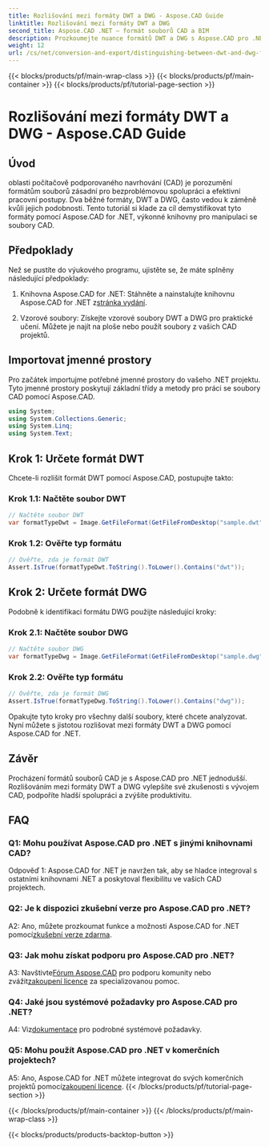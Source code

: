 ```yaml
---
title: Rozlišování mezi formáty DWT a DWG - Aspose.CAD Guide
linktitle: Rozlišování mezi formáty DWT a DWG
second_title: Aspose.CAD .NET – formát souborů CAD a BIM
description: Prozkoumejte nuance formátů DWT a DWG s Aspose.CAD pro .NET. Rozlišujte mezi těmito typy souborů CAD bez námahy.
weight: 12
url: /cs/net/conversion-and-export/distinguishing-between-dwt-and-dwg-formats/
---
```


{{< blocks/products/pf/main-wrap-class >}}
{{< blocks/products/pf/main-container >}}
{{< blocks/products/pf/tutorial-page-section >}}

# Rozlišování mezi formáty DWT a DWG - Aspose.CAD Guide

## Úvod

oblasti počítačově podporovaného navrhování (CAD) je porozumění formátům souborů zásadní pro bezproblémovou spolupráci a efektivní pracovní postupy. Dva běžné formáty, DWT a DWG, často vedou k záměně kvůli jejich podobnosti. Tento tutoriál si klade za cíl demystifikovat tyto formáty pomocí Aspose.CAD for .NET, výkonné knihovny pro manipulaci se soubory CAD.

## Předpoklady

Než se pustíte do výukového programu, ujistěte se, že máte splněny následující předpoklady:

1.  Knihovna Aspose.CAD for .NET: Stáhněte a nainstalujte knihovnu Aspose.CAD for .NET z[stránka vydání](https://releases.aspose.com/cad/net/).

2. Vzorové soubory: Získejte vzorové soubory DWT a DWG pro praktické učení. Můžete je najít na ploše nebo použít soubory z vašich CAD projektů.

## Importovat jmenné prostory

Pro začátek importujme potřebné jmenné prostory do vašeho .NET projektu. Tyto jmenné prostory poskytují základní třídy a metody pro práci se soubory CAD pomocí Aspose.CAD.

```csharp
using System;
using System.Collections.Generic;
using System.Linq;
using System.Text;
```

## Krok 1: Určete formát DWT

Chcete-li rozlišit formát DWT pomocí Aspose.CAD, postupujte takto:

### Krok 1.1: Načtěte soubor DWT

```csharp
// Načtěte soubor DWT
var formatTypeDwt = Image.GetFileFormat(GetFileFromDesktop("sample.dwt"));
```

### Krok 1.2: Ověřte typ formátu

```csharp
// Ověřte, zda je formát DWT
Assert.IsTrue(formatTypeDwt.ToString().ToLower().Contains("dwt"));
```

## Krok 2: Určete formát DWG

Podobně k identifikaci formátu DWG použijte následující kroky:

### Krok 2.1: Načtěte soubor DWG

```csharp
// Načtěte soubor DWG
var formatTypeDwg = Image.GetFileFormat(GetFileFromDesktop("sample.dwg"));
```

### Krok 2.2: Ověřte typ formátu

```csharp
// Ověřte, zda je formát DWG
Assert.IsTrue(formatTypeDwg.ToString().ToLower().Contains("dwg"));
```

Opakujte tyto kroky pro všechny další soubory, které chcete analyzovat. Nyní můžete s jistotou rozlišovat mezi formáty DWT a DWG pomocí Aspose.CAD for .NET.

## Závěr

Procházení formátů souborů CAD je s Aspose.CAD pro .NET jednodušší. Rozlišováním mezi formáty DWT a DWG vylepšíte své zkušenosti s vývojem CAD, podpoříte hladší spolupráci a zvýšíte produktivitu.

## FAQ

### Q1: Mohu používat Aspose.CAD pro .NET s jinými knihovnami CAD?

Odpověď 1: Aspose.CAD for .NET je navržen tak, aby se hladce integroval s ostatními knihovnami .NET a poskytoval flexibilitu ve vašich CAD projektech.

### Q2: Je k dispozici zkušební verze pro Aspose.CAD pro .NET?

 A2: Ano, můžete prozkoumat funkce a možnosti Aspose.CAD for .NET pomocí[zkušební verze zdarma](https://releases.aspose.com/).

### Q3: Jak mohu získat podporu pro Aspose.CAD pro .NET?

 A3: Navštivte[Fórum Aspose.CAD](https://forum.aspose.com/c/cad/19) pro podporu komunity nebo zvážit[zakoupení licence](https://purchase.aspose.com/buy) za specializovanou pomoc.

### Q4: Jaké jsou systémové požadavky pro Aspose.CAD pro .NET?

 A4: Viz[dokumentace](https://reference.aspose.com/cad/net/) pro podrobné systémové požadavky.

### Q5: Mohu použít Aspose.CAD pro .NET v komerčních projektech?

 A5: Ano, Aspose.CAD for .NET můžete integrovat do svých komerčních projektů pomocí[zakoupení licence](https://purchase.aspose.com/buy).
{{< /blocks/products/pf/tutorial-page-section >}}

{{< /blocks/products/pf/main-container >}}
{{< /blocks/products/pf/main-wrap-class >}}

{{< blocks/products/products-backtop-button >}}
